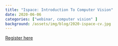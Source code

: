 ```yaml
---
title: "Ispace: Introduction To Computer Vision"
date: 2020-06-06
categories: ["webinar, computer vision" ]
background: /assets/img/blog/2020-ispace-cv.jpg
---
```



[Register here](https://bit.ly/2ZSxkQb)
